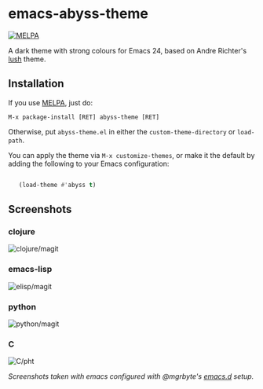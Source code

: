# emacs-abyss-theme #

[![MELPA](http://melpa.org/packages/abyss-theme-badge.svg)](http://melpa.org/#/abyss-theme)

A dark theme with strong colours for Emacs 24, based on Andre
Richter's [lush][2] theme.

## Installation ##

If you use [MELPA][1], just do:

   `M-x package-install [RET] abyss-theme [RET]`

Otherwise, put `abyss-theme.el` in either the
`custom-theme-directory` or `load-path`.

You can apply the theme via `M-x customize-themes`, or make it the
default by adding the following to your Emacs configuration:

```lisp

   (load-theme #'abyss t)
```

## Screenshots ##

### clojure ###

![clojure/magit](../master/img/screen-clojure-mode-plus-magit-active-window-mode-line-hilite.png?raw=true "clojure/magit")

### emacs-lisp ###

![elisp/magit](../master/img/screen-emacs-lisp-plus-magit-vsplit.png?raw=true "elisp/magit")

### python ###

![python/magit](../master/img/screen-python-magit-hilite-options.png?raw=true "python/magit")

### C ###

![C/pht](../master/img/screen-c-rtrim.png?raw=true "C/pht")

*Screenshots taken with emacs configured with @mgrbyte's [emacs.d][3] setup.*

[1]: http://melpa.milkbox.net/
[2]: https://github.com/andre-richter/emacs-lush-theme
[3]: https://github.com/mgrbyte/emacs.d

